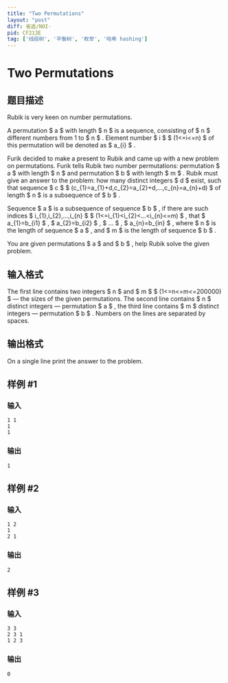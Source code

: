 ```yaml
---
title: "Two Permutations"
layout: "post"
diff: 省选/NOI-
pid: CF213E
tag: ['线段树', '平衡树', '枚举', '哈希 hashing']
---
```


# Two Permutations

## 题目描述

Rubik is very keen on number permutations.

A permutation $ a $ with length $ n $ is a sequence, consisting of $ n $ different numbers from 1 to $ n $ . Element number $ i $ $ (1<=i<=n) $ of this permutation will be denoted as $ a_{i} $ .

Furik decided to make a present to Rubik and came up with a new problem on permutations. Furik tells Rubik two number permutations: permutation $ a $ with length $ n $ and permutation $ b $ with length $ m $ . Rubik must give an answer to the problem: how many distinct integers $ d $ exist, such that sequence $ c $ $ (c_{1}=a_{1}+d,c_{2}=a_{2}+d,...,c_{n}=a_{n}+d) $ of length $ n $ is a subsequence of $ b $ .

Sequence $ a $ is a subsequence of sequence $ b $ , if there are such indices $ i_{1},i_{2},...,i_{n} $ $ (1<=i_{1}&lt;i_{2}&lt;...&lt;i_{n}<=m) $ , that $ a_{1}=b_{i1} $ , $ a_{2}=b_{i2} $ , $ ... $ , $ a_{n}=b_{in} $ , where $ n $ is the length of sequence $ a $ , and $ m $ is the length of sequence $ b $ .

You are given permutations $ a $ and $ b $ , help Rubik solve the given problem.

## 输入格式

The first line contains two integers $ n $ and $ m $ $ (1<=n<=m<=200000) $ — the sizes of the given permutations. The second line contains $ n $ distinct integers — permutation $ a $ , the third line contains $ m $ distinct integers — permutation $ b $ . Numbers on the lines are separated by spaces.

## 输出格式

On a single line print the answer to the problem.

## 样例 #1

### 输入

```
1 1
1
1

```

### 输出

```
1

```

## 样例 #2

### 输入

```
1 2
1
2 1

```

### 输出

```
2

```

## 样例 #3

### 输入

```
3 3
2 3 1
1 2 3

```

### 输出

```
0

```

